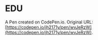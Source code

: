 # EDU

A Pen created on CodePen.io. Original URL: [https://codepen.io/jh2171y/pen/wvJeRzW](https://codepen.io/jh2171y/pen/wvJeRzW).


